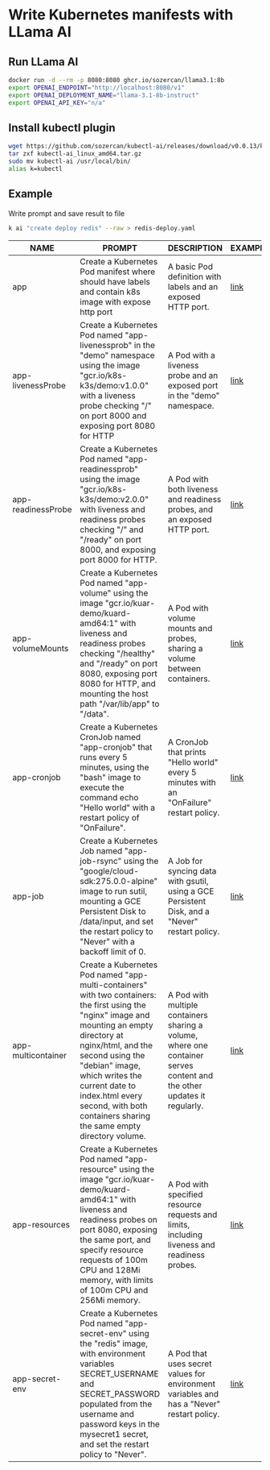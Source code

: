 # Write Kubernetes manifests with LLama AI 

## Run LLama AI
```bash
docker run -d --rm -p 8080:8080 ghcr.io/sozercan/llama3.1:8b
export OPENAI_ENDPOINT="http://localhost:8080/v1"
export OPENAI_DEPLOYMENT_NAME="llama-3.1-8b-instruct"
export OPENAI_API_KEY="n/a"
```

## Install kubectl plugin
```bash 
wget https://github.com/sozercan/kubectl-ai/releases/download/v0.0.13/kubectl-ai_linux_amd64.tar.gz
tar zxf kubectl-ai_linux_amd64.tar.gz
sudo mv kubectl-ai /usr/local/bin/
alias k=kubectl
```

## Example
Write prompt and save result to file 
```bash
k ai "create deploy redis" --raw > redis-deploy.yaml
```

| NAME               | PROMPT                                                                                                                                                                                                                                                                                                                      | DESCRIPTION                                                                                                             | EXAMPLE                                                                                  |
|--------------------|-----------------------------------------------------------------------------------------------------------------------------------------------------------------------------------------------------------------------------------------------------------------------------------------------------------------------------|-------------------------------------------------------------------------------------------------------------------------|------------------------------------------------------------------------------------------|
| app                | Create a Kubernetes Pod manifest where should have labels and contain k8s image with expose http port                                                                                                                                                                                                                       | A basic Pod definition with labels and an exposed HTTP port.                                                            | [link](https://github.com/brokerUA/devops101-w5-m5-t2/blob/main/app.yaml)                |
| app-livenessProbe  | Create a Kubernetes Pod named "app-livenessprob" in the "demo" namespace using the image "gcr.io/k8s-k3s/demo:v1.0.0" with a liveness probe checking "/" on port 8000 and exposing port 8080 for HTTP                                                                                                                       | A Pod with a liveness probe and an exposed port in the "demo" namespace.                                                | [link](https://github.com/brokerUA/devops101-w5-m5-t2/blob/main/app-livenessProbe.yaml)  |
| app-readinessProbe | Create a Kubernetes Pod named "app-readinessprob" using the image "gcr.io/k8s-k3s/demo:v2.0.0" with liveness and readiness probes checking "/" and "/ready" on port 8000, and exposing port 8000 for HTTP.                                                                                                                  | A Pod with both liveness and readiness probes, and an exposed HTTP port.                                                | [link](https://github.com/brokerUA/devops101-w5-m5-t2/blob/main/app-readinessProbe.yaml) |
| app-volumeMounts   | Create a Kubernetes Pod named "app-volume" using the image "gcr.io/kuar-demo/kuard-amd64:1" with liveness and readiness probes checking "/healthy" and "/ready" on port 8080, exposing port 8080 for HTTP, and mounting the host path "/var/lib/app" to "/data".                                                            | A Pod with volume mounts and probes, sharing a volume between containers.                                               | [link](https://github.com/brokerUA/devops101-w5-m5-t2/blob/main/app-volumeMounts.yaml)   |
| app-cronjob        | Create a Kubernetes CronJob named "app-cronjob" that runs every 5 minutes, using the "bash" image to execute the command echo "Hello world" with a restart policy of "OnFailure".                                                                                                                                           | A CronJob that prints "Hello world" every 5 minutes with an "OnFailure" restart policy.                                 | [link](https://github.com/brokerUA/devops101-w5-m5-t2/blob/main/app-cronjob.yaml)        |
| app-job            | Create a Kubernetes Job named "app-job-rsync" using the "google/cloud-sdk:275.0.0-alpine" image to run sutil, mounting a GCE Persistent Disk to /data/input, and set the restart policy to "Never" with a backoff limit of 0.                                                                                               | A Job for syncing data with gsutil, using a GCE Persistent Disk, and a "Never" restart policy.                          | [link](https://github.com/brokerUA/devops101-w5-m5-t2/blob/main/app-job.yaml)            |
| app-multicontainer | Create a Kubernetes Pod named "app-multi-containers" with two containers: the first using the "nginx" image and mounting an empty directory at nginx/html, and the second using the "debian" image, which writes the current date to index.html every second, with both containers sharing the same empty directory volume. | A Pod with multiple containers sharing a volume, where one container serves content and the other updates it regularly. | [link](https://github.com/brokerUA/devops101-w5-m5-t2/blob/main/app-multicontainer.yaml) |
| app-resources      | Create a Kubernetes Pod named "app-resource" using the image "gcr.io/kuar-demo/kuard-amd64:1" with liveness and readiness probes on port 8080, exposing the same port, and specify resource requests of 100m CPU and 128Mi memory, with limits of 100m CPU and 256Mi memory.                                                | A Pod with specified resource requests and limits, including liveness and readiness probes.                             | [link](https://github.com/brokerUA/devops101-w5-m5-t2/blob/main/app-resources.yaml)      |
| app-secret-env     | Create a Kubernetes Pod named "app-secret-env" using the "redis" image, with environment variables SECRET_USERNAME and SECRET_PASSWORD populated from the username and password keys in the mysecret1 secret, and set the restart policy to "Never".                                                                        | A Pod that uses secret values for environment variables and has a "Never" restart policy.                               | [link](https://github.com/brokerUA/devops101-w5-m5-t2/blob/main/app-secret-env.yaml)     |
